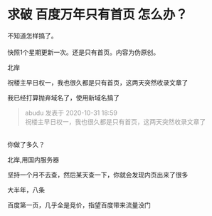 # 求破 百度万年只有首页 怎么办？


不知道怎样搞了。<br />
<br />
快照1个星期更新一次。还是只有首页。内容为伪原创。

北岸

祝楼主早日权一，我也很久都是只有首页，这两天突然收录文章了<img src="static/image/smiley/default/lol.gif" smilieid="12" border="0" alt="" />

我已经打算抛弃域名了，使用新域名搞了

<div class="quote"><blockquote><font color="#999999">abudu 发表于 2020-10-31 18:59</font><br />
<font color="#999999">祝楼主早日权一，我也很久都是只有首页，这两天突然收录文章了</font></blockquote></div><br />
你做了多久？

北岸,用国内服务器

坚持一个月不去查，然后某天查一下，你就会发现内页出来了很多

大半年，八条

百度第一页，几乎全是竞价，指望百度带来流量没门
